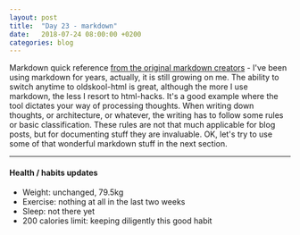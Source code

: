 ```yaml
---
layout: post
title:  "Day 23 - markdown"
date:   2018-07-24 08:00:00 +0200
categories: blog
---
```


Markdown quick reference [from the original markdown creators](https://daringfireball.net/projects/markdown/basics) - I've been using markdown for years, actually, it is still growing on me. The ability to switch anytime to oldskool-html is great, although the more I use markdown, the less I resort to html-hacks. It's a good example where the tool dictates your way of processing thoughts. When writing down thoughts, or architecture, or whatever, the writing has to follow some rules or basic classification. These rules are not that much applicable for blog posts, but for documenting stuff they are invaluable. OK, let's try to use some of that wonderful markdown stuff in the next section.

---

#### Health / habits updates
- Weight: unchanged, 79.5kg
- Exercise: nothing at all in the last two weeks
- Sleep: not there yet
- 200 calories limit: keeping diligently this good habit
